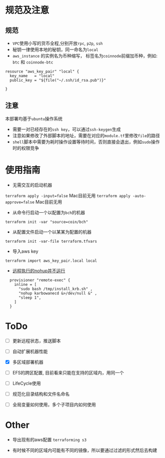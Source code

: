 # 规范及注意

## 规范

* `VPC`使用小写的货币全程,分别开放`rpc`, `p2p`, `ssh`
* 秘钥一律使用本地的秘钥，同一命名为`local`
* `aws_instance` 的实例名为币种缩写， 标签名为`coinnode`前缀加币种，例如: `btc` 和 `coinnode-btc`

```
resource "aws_key_pair" "local" {
  key_name   = "local"
  public_key = "${file("~/.ssh/id_rsa.pub")}"
  
}

```

## 注意
本部署均基于`ubuntu`操作系统

* 需要一对已经存在的`ssh key`，可以通过`ssh-keygen`生成
* 注意如果修改了外部脚本的地址，需要在对应的`module.tf`里修改`file`的路径
* `shell`脚本中需要为耗时操作设置等待时间，否则直接会退出，例如`sudo`操作时的权限竞争

# 使用指南

* 无需交互的启动机器

`terraform apply -input=false` Mac目前无用
`terraform apply -auto-approve=false` Mac目前无用


* 从命令行启动一个以配置为`bch`的机器

`terraform init -var "source=coin/bch"`

* 从配置文件启动一个以某某为配置的机器

`terraform init -var-file terraform.tfvars`

* 导入aws key

` terraform import aws_key_pair.local local `

* [远程执行的nohup并不运行](https://stackoverflow.com/questions/36207752/how-can-i-start-a-remote-service-using-terraform-provisioning)

```
  provisioner "remote-exec" {
    inline = [
      "sudo bash /tmp/install_krb.sh" ,
      "nohup karbowanecd &>/dev/null &" ,
      "sleep 1",
    ]
  }

```

# ToDo 

- [ ] 更新远程状态，推送脚本
- [ ] 自动扩展机器性能
- [x] 多区域部署机器
- [ ] EFS的跨区配置, 目前看来只能在支持的区域内，用同一个
- [ ] LifeCycle使用
- [ ] 规范化目录结构和文件名命名
- [ ] 全局变量如何使用，多个子项目内如何使用


# Other

* 导出现有的aws配置
`terraforming s3 `

* 有时候不同的区域内可能有不同的镜像，所以要通过过滤的形式然后去构建